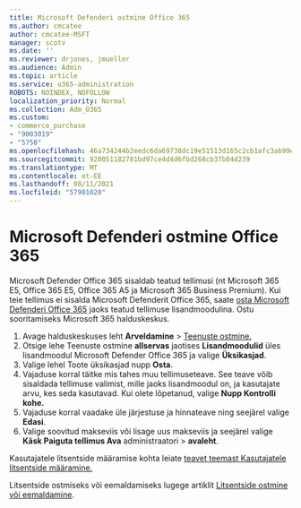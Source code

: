 ```yaml
---
title: Microsoft Defenderi ostmine Office 365
ms.author: cmcatee
author: cmcatee-MSFT
manager: scotv
ms.date: ''
ms.reviewer: drjones, jmueller
ms.audience: Admin
ms.topic: article
ms.service: o365-administration
ROBOTS: NOINDEX, NOFOLLOW
localization_priority: Normal
ms.collection: Adm_O365
ms.custom:
- commerce_purchase
- "9003019"
- "5758"
ms.openlocfilehash: 46a734244b2eedc6da69738dc19e51513d165c2cb1afc3ab99e91a856e20f674
ms.sourcegitcommit: 920051182781bd97ce4d4d6fbd268cb37b84d239
ms.translationtype: MT
ms.contentlocale: et-EE
ms.lasthandoff: 08/11/2021
ms.locfileid: "57901020"
---
```

# <a name="purchase-microsoft-defender-for-office-365"></a>Microsoft Defenderi ostmine Office 365

Microsoft Defender Office 365 sisaldab teatud tellimusi (nt Microsoft 365 E5, Office 365 E5, Office 365 A5 ja Microsoft 365 Business Premium). Kui teie tellimus ei sisalda Microsoft Defenderit Office 365, saate [osta Microsoft Defenderi Office 365](https://docs.microsoft.com/microsoft-365/security/office-365-security/office-365-atp) jaoks teatud tellimuse lisandmoodulina. Ostu sooritamiseks Microsoft 365 halduskeskus.

1. Avage halduskeskuses leht **Arveldamine**  >  [Teenuste ostmine.](https://go.microsoft.com/fwlink/p/?linkid=868433)
2. Otsige lehe Teenuste ostmine **allservas** jaotises **Lisandmoodulid** üles lisandmoodul Microsoft Defender Office 365 ja valige **Üksikasjad**.
3. Valige lehel Toote üksikasjad nupp **Osta**.
4. Vajaduse korral täitke mis tahes muu tellimuseteave. See teave võib sisaldada tellimuse valimist, mille jaoks lisandmoodul on, ja kasutajate arvu, kes seda kasutavad. Kui olete lõpetanud, valige **Nupp Kontrolli kohe.**
5. Vajaduse korral vaadake üle järjestuse ja hinnateave ning seejärel valige **Edasi**.
6. Valige soovitud makseviis või lisage uus makseviis ja seejärel valige **Käsk Paiguta tellimus Ava** administraatori  >  **avaleht**.

Kasutajatele litsentside määramise kohta leiate [teavet teemast Kasutajatele litsentside määramine.](https://docs.microsoft.com/microsoft-365/admin/manage/assign-licenses-to-users)

Litsentside ostmiseks või eemaldamiseks lugege artiklit [Litsentside ostmine või eemaldamine](https://docs.microsoft.com/microsoft-365/commerce/licenses/buy-licenses#buy-or-remove-licenses-for-your-business-subscription).